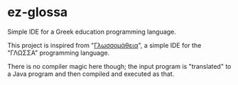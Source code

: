 # ez-glossa
Simple IDE for a Greek education programming language.

This project is inspired from "[Γλωσσομάθεια](https://spinet.gr/glossomatheia/)", a simple IDE for the "ΓΛΩΣΣΑ" 
programming language.

There is no compiler magic here though; the input program is "translated" to a Java program and then compiled and 
executed as that.

